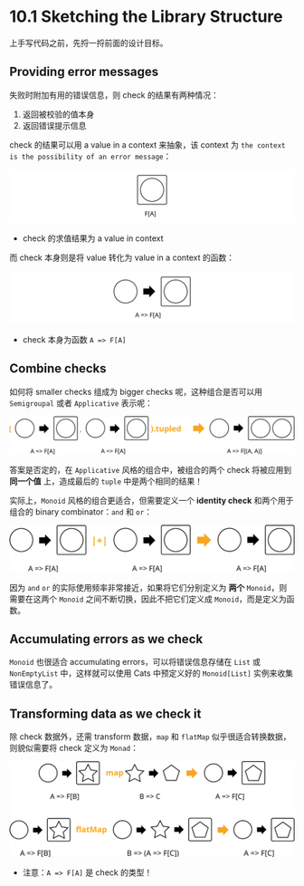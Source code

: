# 10.1 Sketching the Library Structure

上手写代码之前，先捋一捋前面的设计目标。

## Providing error messages

失败时附加有用的错误信息，则 check 的结果有两种情况：

1. 返回被校验的值本身
2. 返回错误提示信息

check 的结果可以用 a value in a context 来抽象，该 context 为 `the context is the possibility of an error message`：

![img](../images/a-validation-result.svg)

* check 的求值结果为 a value in context

而 check 本身则是将 value 转化为 value in a context 的函数：

![img](../images/a-validation-check.svg)

* check 本身为函数 `A => F[A]`

## Combine checks

如何将 smaller checks 组成为 bigger checks 呢，这种组合是否可以用 `Semigroupal` 或者 `Applicative` 表示呢：

![img](../images/applicative-combination-of-checks.svg)

答案是否定的，在 `Applicative` 风格的组合中，被组合的两个 check 将被应用到 **同一个值** 上，造成最后的 `tuple` 中是两个相同的结果！

实际上，`Monoid` 风格的组合更适合，但需要定义一个 **identity check** 和两个用于组合的 binary combinator：`and` 和 `or`：

![img](../images/monoid-combination.svg)

因为 `and` `or` 的实际使用频率非常接近，如果将它们分别定义为 **两个** `Monoid`，则需要在这两个 `Monoid` 之间不断切换，因此不把它们定义成 `Monoid`，而是定义为函数。

## Accumulating errors as we check

`Monoid` 也很适合 accumulating errors，可以将错误信息存储在 `List` 或 `NonEmptyList` 中，这样就可以使用 Cats 中预定义好的 `Monoid[List]` 实例来收集错误信息了。

## Transforming data as we check it

除 check 数据外，还需 transform 数据，`map` 和 `flatMap` 似乎很适合转换数据，则貌似需要将 check 定义为 `Monad`：

 ![img](../images/monadic-combination.svg)

 * 注意：`A => F[A]` 是 check 的类型！
